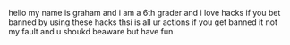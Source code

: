 hello my name is graham and i am a 6th grader and i love hacks
if you bet banned by using these hacks thsi is all ur actions if you get banned it not my fault and u shoukd beaware but have fun
